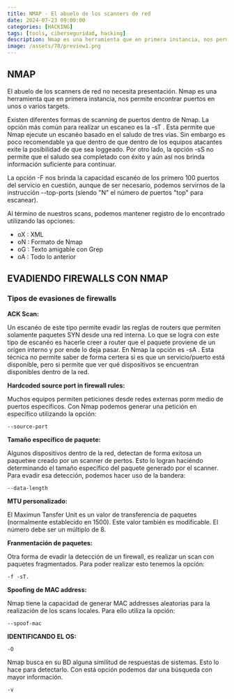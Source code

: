 ```yaml
---
title: NMAP - El abuelo de los scanners de red 
date: 2024-07-23 09:00:00 
categories: [HACKING]
tags: [tools, ciberseguridad, hacking]
description: Nmap es una herramienta que en primera instancia, nos permite encontrar puertos en unos o varios targets.
image: /assets/78/preview1.png
---
```


## NMAP

El abuelo de los scanners de red no necesita presentación. Nmap es una herramienta que en primera instancia, nos permite encontrar puertos en unos o varios targets.

Existen diferentes formas de scanning de puertos dentro de Nmap. La opción más común para realizar un escaneo es la -sT . Esta permite que Nmap ejecute un escanéo basado en el saludo de tres vías. Sin embargo es poco recomendable ya que dentro de que dentro de los equipos atacantes exite la posibilidad de que sea loggeado. Por otro lado, la opción -sS no permite que el saludo sea completado con éxito y aún así nos brinda información suficiente para continuar.

La opción -F nos brinda la capacidad escanéo de los primero 100 puertos del servicio en
cuestión, aunque de ser necesario, podemos servirnos de la instrucción --top-ports <N>
(siendo "N" el número de puertos "top" para escanear).

Al término de nuestros scans, podemos mantener registro de lo encontrado utilizando las opciones:

- oX : XML
- oN : Formato de Nmap
- oG : Texto amigable con Grep
- oA : Todo lo anterior


## EVADIENDO FIREWALLS CON NMAP

### Tipos de evasiones de firewalls

__ACK Scan:__

Un escanéo de este tipo permite evadir las reglas de routers que permiten solamente paquetes SYN desde una red interna. Lo que se logra con este tipo de escanéo es
hacerle creer a router que el paquete proviene de un origen interno y por ende lo deja pasar. En Nmap la opción es -sA . Esta técnica no permite saber de forma certera si es que un servicio/puerto está disponible, pero si permite que ver qué dispositivos se encuentran disponibles dentro de la red.

__Hardcoded source port in firewall rules:__

Muchos equipos permiten peticiones desde redes externas porm medio de puertos específicos. Con Nmap podemos generar una petición en específico utilizando la opción:

    --source-port 

__Tamaño específico de paquete:__

Algunos dispositivos dentro de la red, detectan de forma exitosa un paquetwe creado por un scanner de pertos. Esto lo logran haciéndo determinando el tamaño específico del paquete
generado por el scanner. Para evadir esa detección, podemos hacer uso de la bandera:

	--data-length 

__MTU personalizado:__

El Maximun Tansfer Unit es un valor de transferencia de paquetes (normalmente establecido en 1500). Este valor también es modificable. El número debe ser un múltiplo de 8.

__Franmentación de paquetes:__

Otra forma de evadir la detección de un firewall, es realizar un scan con paquetes fragmentados. Para poder realizar esto tenemos la opción:

    -f -sT.

__Spoofing de MAC address:__

Nmap tiene la capacidad de generar MAC addresses aleatorias para la realización de los scans locales. Para ello utiliza la opción: 

    --spoof-mac

__IDENTIFICANDO EL OS:__

    -O 
    
Nmap busca en su BD alguna similitud de respuestas de sistemas. Esto lo hace para detectarlo.
Con está opción podemos dar una búsqueda con mayor información.

    -v
